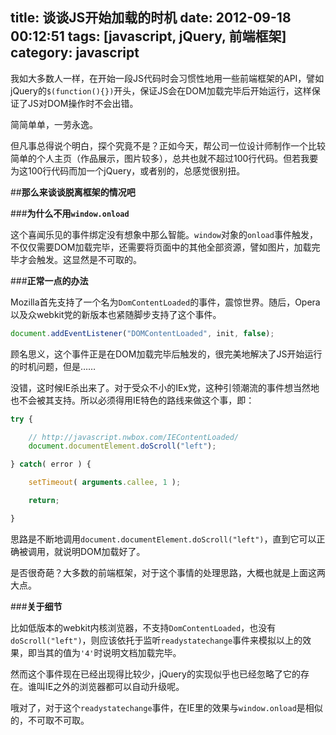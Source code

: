 title: 谈谈JS开始加载的时机
date: 2012-09-18 00:12:51
tags: [javascript, jQuery, 前端框架]
category: javascript
---
我如大多数人一样，在开始一段JS代码时会习惯性地用一些前端框架的API，譬如jQuery的<code>$(function(){})</code>开头，保证JS会在DOM加载完毕后开始运行，这样保证了JS对DOM操作时不会出错。

简简单单，一劳永逸。

但凡事总得说个明白，探个究竟不是？正如今天，帮公司一位设计师制作一个比较简单的个人主页（作品展示，图片较多），总共也就不超过100行代码。但若我要为这100行代码而加一个jQuery，或者别的，总感觉很别扭。
<!-- more -->

##**那么来谈谈脱离框架的情况吧**

###**为什么不用<code>window.onload</code>**

这个喜闻乐见的事件绑定没有想象中那么智能。<code>window</code>对象的<code>onload</code>事件触发，不仅仅需要DOM加载完毕，还需要将页面中的其他全部资源，譬如图片，加载完毕才会触发。这显然是不可取的。

###**正常一点的办法**

Mozilla首先支持了一个名为<code>DomContentLoaded</code>的事件，震惊世界。随后，Opera以及众webkit党的新版本也紧随脚步支持了这个事件。

```javascript
document.addEventListener("DOMContentLoaded", init, false);
```

顾名思义，这个事件正是在DOM加载完毕后触发的，很完美地解决了JS开始运行的时机问题，但是……

没错，这时候IE杀出来了。对于受众不小的IEx党，这种引领潮流的事件想当然地也不会被其支持。所以必须得用IE特色的路线来做这个事，即：
```javascript
try {

	// http://javascript.nwbox.com/IEContentLoaded/
    document.documentElement.doScroll("left");

} catch( error ) {

    setTimeout( arguments.callee, 1 );

    return;

}   
```
思路是不断地调用<code>document.documentElement.doScroll("left")</code>，直到它可以正确被调用，就说明DOM加载好了。

是否很奇葩？大多数的前端框架，对于这个事情的处理思路，大概也就是上面这两大点。

###**关于细节**

比如低版本的webkit内核浏览器，不支持<code>DomContentLoaded</code>，也没有<code>doScroll("left")</code>，则应该依托于监听<code>readystatechange</code>事件来模拟以上的效果，即当其的值为<code>'4'</code>时说明文档加载完毕。

然而这个事件现在已经出现得比较少，jQuery的实现似乎也已经忽略了它的存在。谁叫IE之外的浏览器都可以自动升级呢。

哦对了，对于这个<code>readystatechange</code>事件，在IE里的效果与<code>window.onload</code>是相似的，不可取不可取。